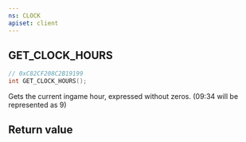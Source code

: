 ```yaml
---
ns: CLOCK
apiset: client
---
```

## GET_CLOCK_HOURS

```c
// 0xC82CF208C2B19199
int GET_CLOCK_HOURS();
```

Gets the current ingame hour, expressed without zeros. (09:34 will be represented as 9)


## Return value

